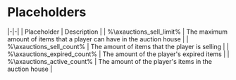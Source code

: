 # Placeholders

|-|-|
| Placeholder | Description |
| %\axauctions_sell_limit% | The maximum amount of items that a player can have in the auction house |
| %\axauctions_sell_count% | The amount of items that the player is selling |
| %\axauctions_expired_count% | The amount of the player's expired items |
| %\axauctions_active_count% | The amount of the player's items in the auction house |